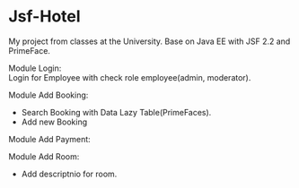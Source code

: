 # Jsf-Hotel
My project from classes at the University. Base on Java EE with JSF 2.2 and PrimeFace. 

Module Login: </br>
Login for Employee with check role employee(admin, moderator).

Module Add Booking: </br>
- Search Booking with Data Lazy Table(PrimeFaces).
- Add new Booking 

Module Add Payment: </br>

Module Add Room: </br>
- Add descriptnio for room.
